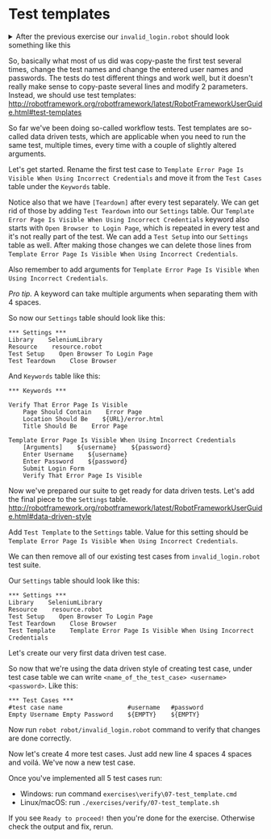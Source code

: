 # Test templates

<details>
    <summary>After the previous exercise our <code>invalid_login.robot</code>
    should look something like this</summary>

```
*** Settings ***
Library    SeleniumLibrary
Resource    resource.robot

*** Variables ***

*** Test Cases ***

Error Page Should Be Visible After Invalid Login With Empty And Space
    Open Browser To Login Page
    Enter Username    ${EMPTY}
    Enter Password    ${SPACE*2}
    Submit Login Form
    Verify That Error Page Is Visible
    [Teardown]    Close Browser

Error Page Should Be Visible After Invalid Login With Valid Username And Invalid Password
    Open Browser To Login Page
    Enter Username    ${USERNAME}
    Enter Password    asdsadsa
    Submit Login Form
    Verify That Error Page Is Visible
    [Teardown]    Close Browser

Error Page Should Be Visible After Invalid Login With Invalid Username And Valid Password
    Open Browser To Login Page
    Enter Username    asdsadsa
    Enter Password    ${PASSWORD}
    Submit Login Form
    Verify That Error Page Is Visible
    [Teardown]    Close Browser

*** Keywords ***

Verify That Error Page Is Visible
    Page Should Contain    Error Page
    Location Should Be    ${URL}/error.html
    Title Should Be    Error Page
```

</details>

So, basically what most of us did was copy-paste the first test several times, change the test names
and change the entered user names and passwords. The tests do test different things and work well, but it
doesn't really make sense to copy-paste several lines and modify 2 parameters. Instead, we should use
test templates: http://robotframework.org/robotframework/latest/RobotFrameworkUserGuide.html#test-templates

So far we've been doing so-called workflow tests. Test templates are so-called data driven tests, which are
applicable when you need to run the same test, multiple times, every time with a couple of slightly altered arguments.

Let's get started. Rename the first test case to `Template Error Page Is Visible When Using Incorrect Credentials`
and move it from the `Test Cases` table under the `Keywords` table.

Notice also that we have `[Teardown]` after every test separately. We can get rid of those by adding `Test Teardown`
into our `Settings` table. Our `Template Error Page Is Visible When Using Incorrect Credentials` keyword also
starts with `Open Browser to Login Page`, which is repeated in every test and it's not really part of the test. We
can add a `Test Setup` into our `Settings` table as well. After making those changes we can delete those lines
from `Template Error Page Is Visible When Using Incorrect Credentials`.

Also remember to add arguments for `Template Error Page Is Visible When Using Incorrect Credentials`.

*Pro tip.* A keyword can take multiple arguments when separating them with 4 spaces.

So now our `Settings` table should look like this:

```
*** Settings ***
Library    SeleniumLibrary
Resource    resource.robot
Test Setup    Open Browser To Login Page
Test Teardown    Close Browser
```

And `Keywords` table like this:

```
*** Keywords ***

Verify That Error Page Is Visible
    Page Should Contain    Error Page
    Location Should Be    ${URL}/error.html
    Title Should Be    Error Page

Template Error Page Is Visible When Using Incorrect Credentials
    [Arguments]    ${username}    ${password}
    Enter Username    ${username}
    Enter Password    ${password}
    Submit Login Form
    Verify That Error Page Is Visible
```


Now we've prepared our suite to get ready for data driven tests. Let's add the final piece to the `Settings` table.
http://robotframework.org/robotframework/latest/RobotFrameworkUserGuide.html#data-driven-style

Add `Test Template` to the `Settings` table. Value for this setting should be
`Template Error Page Is Visible When Using Incorrect Credentials`.

We can then remove all of our existing test cases from `invalid_login.robot` test suite.

Our `Settings` table should look like this:

```
*** Settings ***
Library    SeleniumLibrary
Resource    resource.robot
Test Setup    Open Browser To Login Page
Test Teardown    Close Browser
Test Template    Template Error Page Is Visible When Using Incorrect Credentials
```

Let's create our very first data driven test case.

So now that we're using the data driven style of creating test case, under test case table we can write `<name_of_the_test_case> <username> <password>`. Like this:

```
*** Test Cases ***
#test case name                  #username   #password
Empty Username Empty Password    ${EMPTY}    ${EMPTY}
```

Now run `robot robot/invalid_login.robot` command to verify that changes are done correctly.

Now let's create 4 more test cases. Just add new line <name of the test case> 4 spaces <username> 4 spaces <password> and voilá. We've now a new test case.

Once you've implemented all 5 test cases run:

  - Windows: run command `exercises\verify\07-test_template.cmd`
  - Linux/macOS: run `./exercises/verify/07-test_template.sh`

If you see `Ready to proceed!` then you're done for the exercise. Otherwise check the output and fix, rerun.
